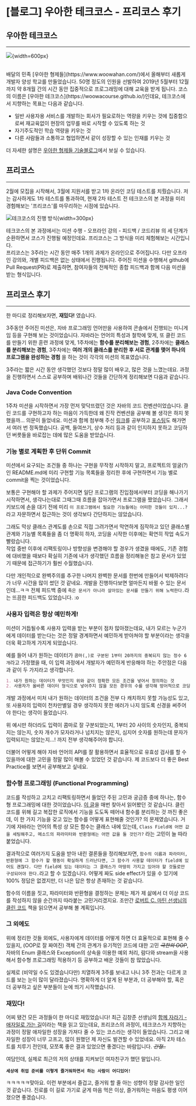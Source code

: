# [블로그] 우아한 테크코스 - 프리코스 후기

## 우아한 테크코스
___
![](https://woowabros.github.io/img/2019-02-08/techcourse_poster.jpeg){width=600px}

<br/>
배달의 민족 [우아한 형제들](https://www.woowahan.com/)에서 올해부터 새롭게 개발자 양성 학교를 만들었습니다.  
50명 정도의 인원을 선발하여 2019년 5월부터 12월까지 약 8개월 간의 시간 동안 집중적으로 프로그래밍에 대해 교육을 받게 됩니다. 코스의 이름은 [우아한 테크코스](https://woowacourse.github.io/)인데요, 테크코스에서 지향하는 목표는 다음과 같습니다. 

- 일반 사용자용 서비스를 개발하는 회사가 필요로하는 역량을 키우는 것에 집중함으로써 재교육없이 현장의 업무를 바로 시작할 수 있도록 하는 것
- 자기주도적인 학습 역량을 키우는 것
- 다른 사람들과 소통하고 협업하면서 같이 성장할 수 있는 인재를 키우는 것

더 자세한 설명은 [우아한 형제들 기술블로그](https://woowabros.github.io/woowabros/2019/02/08/woowacourse.html)에서 보실 수 있습니다.  

## 프리코스
___

2월에 모집을 시작해서, 3월에 지원서를 받고 1차 온라인 코딩 테스트를 치뤘습니다. 저는 감사하게도 1차 테스트를 통과하여, 현재 2차 테스트 전 테크코스의 본 과정을 미리 경험해보는 '프리코스'를 마무리하는 시점에 있습니다.  

![테크코스의 진행 방식](https://woowacourse.github.io/images/pages/index/cycle.jpg){width=300px}

테크코스의 본 과정에서는 미션 수행 - 오프라인 강의 - 피드백 / 코드리뷰 의 세 단계가 순환하면서 코스가 진행될 예정인데요. 프리코스는 그 방식을 미리 체험해보는 시간입니다.  
프리코스는 3주라는 시간 동안 매주 1개의 과제가 온라인으로 주어집니다. 다만 오프라인 강의와, 개별 피드백은 없는 상태에서 진행됩니다. 주어진 미션을 수행해서 github에 Pull Request(PR)로 제출하면, 참여자들의 전체적인 종합 피드백과 함께 다음 미션을 받는 형식입니다.  

## 프리코스 후기
___
한 마디로 정리해보자면, **재밌다!** 였습니다.  

3주동안 주어진 미션은, 자바 프로그래밍 언어만을 사용하여 콘솔에서 진행되는 미니게임 등을 구현해 보는 것이었습니다. 자바라는 언어의 특성과 철학에 맞게, 또 클린 코드를 만들기 위한 훈련 과정에 맞게, 1주차에는 **함수를 분리해보는 경험**, 2주차에는 **클래스를 분리해보는 경험**, 3주차에는 **여러 개의 클래스를 분리한 후 서로 관계를 맺어 하나의 프로그램을 완성하는 경험** 을 하는 것이 각각의 미션의 목표였습니다.  

3주라는 짧은 시간 동안 생각했던 것보다 정말 많이 배우고, 많은 것을 느꼈는데요. 과정을 진행하면서 스스로 공부하며 배워나간 것들을 간단하게 정리해보면 다음과 같습니다.  

### Java Code Convention

1주차 미션을 시작하면서 가장 먼저 맞닥뜨렸던 것은 자바의 코드 컨벤션이었습니다. 클린 코드를 구현하고자 하는 마음이 가득한데 왜 진작 컨벤션을 공부해 볼 생각은 하지 못했을까... 의문이 들었네요. 미션과 함께 첨부해 주신 [링크](https://myeonguni.tistory.com/1596)를 공부하고 [포스팅](https://wbluke.com/blog/2019/03/25/%EC%9E%90%EB%B0%94_%EC%BD%94%EB%93%9C_%EC%BB%A8%EB%B2%A4%EC%85%98/)도 해가면서 여러 번 정독했습니다. 공백, 들여쓰기, 상수 처리 등과 같이 인지하지 못하고 코딩하던 버릇들을 바로잡는 데에 많은 도움을 받았습니다.  

### 기능 별로 계획한 후 단위 Commit

미션에서 요구되는 조건들 중 하나는 구현을 무작정 시작하지 말고, 프로젝트의 얼굴(?)인 README.md에 미리 구현할 기능 목록들을 정리한 후에 구현하면서 기능 별로 commit을 찍는 것이었습니다.  

보통은 구현해야 할 과제가 주어지면 일단 프로그램의 진입점에서부터 코딩을 해나가기 시작하면서, 생각나는대로 그때그때 흐름을 잡아가면서 프로그램을 짰었습니다. 그래서 키보드에 손을 대기 전에 미리 `이 프로그램에서 필요한 기능들에는 어떠한 것들이 있지...?` 라고 자문하면서 접근하는 것이 생각보다 간단하지는 않았습니다.  

그래도 막상 클래스 관계도를 손으로 직접 그려가면서 막연하게 짐작하고 있던 클래스별 관계와 기능별 목록들을 좀 더 명확히 하자, 코딩을 시작한 이후에는 확연히 작업 속도가 빨랐습니다.  
작업 중반 이후에 리팩토링이나 방향성을 변경해야 할 경우가 생겼을 때에도, 기존 경험에 대비했을 때보다 확실히 기존에 내가 생각했던 흐름을 정리해놓은 참고 문서가 있었기 때문에 접근하기가 훨씬 수월했습니다.  

다만 개인적으로 완벽주의를 추구한 나머지 완벽한 문서를 한번에 만들어서 박제하려다가 너무 시간을 많이 썼던 것 같네요. 개발을 진행하다보면 얼마든지 바뀔 수 있는 문서인데...ㅋㅋ 전체 피드백 중에 `죽은 문서가 아니라 살아있는 문서를 만들기 위해 노력한다.`라는 뜨끔한 피드백도 있었습니다. :o  

### 사용자 입력은 항상 예민하게! 

미션이 거듭될수록 사용자 입력을 받는 부분이 점차 많아졌는데요, 내가 모르는 누군가에게 데이터를 받는다는 것은 정말 경계하면서 예민하게 받아쳐야 할 부분이라는 생각을 더욱 확고하게 가지게 되었습니다.  

예를 들어 내가 원하는 데이터가 `콤마(,)로 구분된 1부터 20까지의 중복되지 않는 정수 6개`라고 가정했을 때, 이 입력 과정에서 개발자가 예민하게 반응해야 하는 주안점은 다음과 같이 두 가지라고 생각합니다.  

```markdown
1. 내가 원하는 데이터가 무엇인지 위와 같이 정확한 모든 조건을 넣어서 정의하는 것
2. 사용자가 올바른 데이터 형식으로 넣어주지 않을 모든 경우의 수를 생각해 방어적으로 코딩하는 것
```

개발 과정에서 미처 내가 원하는 데이터의 조건을 전부 다 캐치하지 못할 가능성도 있고, 또 사용자의 입력이 천차만별일 경우 생각하지 못한 에러가 나지 않도록 신경을 써주어야 한다는 생각이 들었습니다.  

위 예시만 하더라도 입력이 콤마로 잘 구분되었는지, 1부터 20 사이의 숫자인지, 중복되지는 않는지, 숫자 개수가 모자라거나 넘치지는 않은지, 심지어 숫자를 원하는데 문자가 입력되지는 않았는지...! 까지 전부 생각해주어야 합니다.  

더불어 어떻게 해야 자바 언어의 API를 잘 활용하면서 효율적으로 유효성 검사를 할 수 있을까에 대한 고민을 정말 많이 해볼 수 있었던 것 같습니다. 제 코드보다 더 좋은 Best Practice를 보면서 공부해보고 싶네요.  

### 함수형 프로그래밍 (Functional Programming)

코드를 작성하고 고치고 리팩토링하면서 들었던 주된 고민과 궁금증 중에 하나는, 함수형 프로그래밍에 대한 것이었습니다. [이 글](https://medium.com/@jooyunghan/%ED%95%A8%EC%88%98%ED%98%95-%ED%94%84%EB%A1%9C%EA%B7%B8%EB%9E%98%EB%B0%8D%EC%9D%B4%EB%9E%80-%EB%AC%B4%EC%97%87%EC%9D%B8%EA%B0%80-fab4e960d263)을 매번 찾아서 읽어봤던 것 같습니다. 클린 코드를 위해 길고 복잡한 로직에서 기능을 도도독 떼어내 함수를 분리하는 것 까진 좋은데, 이 한 가지 기능을 갖고 있는 함수를 어떻게 표현해줄 것인가? 의 문제였습니다. 거기에 자바라는 언어의 특성 상 모든 함수는 클래스 내에 있는데, `Class Field에 어떤 값을 세팅해주고, 메소드의 파라미터와 반환형에는 어떤 값을 둘 것인가?` 라는 고민이 늘 따라붙었습니다.  

결과적으로 여러가지 도움을 받아 내린 결론들을 정리해보자면, `함수의 이름과 파라미터, 반환형에 그 함수가 할 행동이 확실하게 드러난다면, 그 함수가 사용할 데이터가 field에 있어도 괜찮다. 다만 field에 있는 데이터는 그 클래스가 마땅히 가지고 있어야 할 것들로만 구성되어야 한다.`라고 할 수 있겠습니다. 어떻게 짜도 side effect가 있을 수 있기에 100% 정답은 없겠지만, 더 나은 답은 항상 존재하는 것 같습니다.  

함수의 이름을 짓고, 파라미터와 반환형을 결정하는 문제는 제가 제 삶에서 더 이상 코드를 작성하지 않을 순간까지 따라붙는 고민거리겠지요. 조만간 [로버트 C. 마틴 선생님의 클린 코드](http://www.kyobobook.co.kr/product/detailViewKor.laf?mallGb=KOR&ejkGb=KOR&barcode=9788966260959) 책을 읽으면서 공부해 볼 계획입니다.  

### 그 외에도

위에 정리한 것들 외에도, 사용자에게 데이터를 어떻게 하면 더 효율적으로 표현해 줄 수 있을지, (OOP로 잘 짜여진) 객체 간의 관계가 유기적인 코드에 대한 고민 ~~*극한의 OOP*~~, 자바의 Enum 클래스와 Exception의 상속을 이용한 예외 처리, 람다와 stream을 사용해서 함수형 프로그래밍 적용하기 등 공부하고 배운 것들이 참 많았습니다.  

실제로 (비약일 수도 있겠습니다만) 치열하게 3주를 보내고 나니 3주 전과는 다르게 코드를 보는 눈이 많이 달라졌습니다. 명확하게 더 알게 된 부분과, 더 공부해야 할, 혹은 더 공부하고 싶은 부분들이 눈에 띄기 시작했습니다.  

### 재밌다!

어찌 됐건 모든 과정들이 한 마디로 재밌었습니다! 최근 김창준 선생님의 [함께 자라기 - 애자일로 가는 길](http://www.insightbook.co.kr/13227)이라는 책을 읽고 있는데요, 프리코스의 과정이, 테크코스가 지향하는 과정이 정말 애자일한 성장을 가져다 줄 수 있는 코스라는 생각이 들었습니다. 그리고 애자일한 성장이 너무 고프고, 많이 원했던 제 자신도 발견할 수 있었네요. 아직 2차 테스트를 치루기 전인데, 모쪼록 좋은 결과 있었으면 좋겠다는 바람입니다. ~~*간절..*~~  

여담인데, 실제로 최근의 저의 상태를 지켜보던 여자친구가 했던 말입니다.  

**`세상에 취업 준비를 이렇게 즐거워하면서 하는 사람이 어디있어!`**  

ㅋㅋㅋㅋㅋ맞아요. 이런 부분에서 즐겁고, 즐거워 할 줄 아는 성향이 정말 감사한 일인 것 같습니다. 진로를 이 길로 가기로 굳게 마음 먹은 이상, 즐거워하는 마음도 평생 이어졌으면 좋겠습니다.  